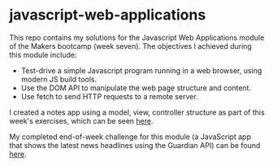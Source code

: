 # javascript-web-applications

This repo contains my solutions for the Javascript Web Applications module of the Makers bootcamp (week seven). The objectives I achieved during this module include:
- Test-drive a simple Javascript program running in a web browser, using modern JS build tools.
- Use the DOM API to manipulate the web page structure and content.
- Use fetch to send HTTP requests to a remote server.

I created a notes app using a model, view, controller structure as part of this week's exercises, which can be seen [here](https://github.com/atcq9876/notes-app).

My completed end-of-week challenge for this module (a JavaScript app that shows the latest news headlines using the Guardian API) can be found [here](https://github.com/atcq9876/news-summary-challenge).
